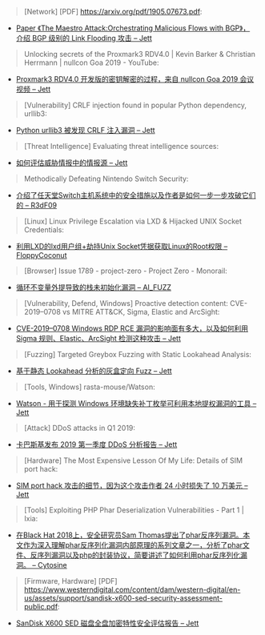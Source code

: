 > [Network] [PDF] https://arxiv.org/pdf/1905.07673.pdf: 


* [Paper 《The Maestro Attack:Orchestrating Malicious Flows with BGP》，介绍 BGP 级别的 Link Flooding 攻击 – Jett](https://arxiv.org/pdf/1905.07673.pdf)



> Unlocking secrets of the Proxmark3 RDV4.0 | Kevin Barker & Christian Herrmann | nullcon Goa 2019 - YouTube: 


* [Proxmark3 RDV4.0 开发版的密钥解密的过程，来自 nullcon Goa 2019 会议视频 – Jett](http://bit.ly/2LXrRSU)



> [Vulnerability] CRLF injection found in popular Python dependency, urllib3: 


* [Python urllib3 被发现 CRLF 注入漏洞 – Jett](https://snyk.io/blog/crlf-injection-found-in-popular-python-dependency/)



> [Threat Intelligence] Evaluating threat intelligence sources: 


* [如何评估威胁情报中的情报源 – Jett](https://www.kaspersky.com/blog/evaluating-threat-intelligence/26952/?utm_source=twitter&utm_medium=social&utm_campaign=uk_kdaily_db0077_organic&utm_content=sm-post&utm_term=uk_twitter_organic_db0077_sm-post_social_kdaily)



> Methodically Defeating Nintendo Switch Security: 


* [介绍了任天堂Switch主机系统中的安全措施以及作者是如何一步一步攻破它们的 – R3dF09](https://arxiv.org/abs/1905.07643)



> [Linux] Linux Privilege Escalation via LXD & Hijacked UNIX Socket Credentials: 


* [利用LXD的lxd用户组+劫持Unix Socket凭据获取Linux的Root权限 – FloppyCoconut](https://shenaniganslabs.io/2019/05/21/LXD-LPE.html)



> [Browser] Issue 1789 - project-zero - Project Zero - Monorail: 


* [循环不变量外提导致的栈未初始化漏洞 – AI_FUZZ](https://bugs.chromium.org/p/project-zero/issues/detail?id=1789)



> [Vulnerability, Defend, Windows] Proactive detection content: CVE-2019–0708 vs MITRE ATT&CK, Sigma, Elastic and ArcSight: 


* [CVE-2019–0708 Windows RDP RCE 漏洞的影响面有多大，以及如何利用 Sigma 规则、Elastic、ArcSight 检测这种攻击 – Jett](https://medium.com/@ab_65156/proactive-detection-content-cve-2019-0708-vs-mitre-att-ck-sigma-elastic-and-arcsight-22f9ebae7d82)



> [Fuzzing] Targeted Greybox Fuzzing with Static Lookahead Analysis: 


* [基于静态 Lookahead 分析的灰盒定向 Fuzz – Jett](https://arxiv.org/abs/1905.07147)



> [Tools, Windows] rasta-mouse/Watson: 


* [Watson - 用于探测 Windows 环境缺失补丁枚举可利用本地提权漏洞的工具 – Jett](https://github.com/rasta-mouse/Watson/tree/2.0)



> [Attack] DDoS attacks in Q1 2019: 


* [卡巴斯基发布 2019 第一季度 DDoS 分析报告 – Jett](https://securelist.com/ddos-report-q1-2019/90792/)



> [Hardware] The Most Expensive Lesson Of My Life: Details of SIM port hack: 


* [SIM port hack 攻击的细节，因为这个攻击作者 24 小时损失了 10 万美元 – Jett](https://medium.com/coinmonks/the-most-expensive-lesson-of-my-life-details-of-sim-port-hack-35de11517124)



> [Tools] Exploiting PHP Phar Deserialization Vulnerabilities - Part 1 | Ixia: 


* [在Black Hat 2018上，安全研究员Sam Thomas提出了phar反序列漏洞。本文作为深入理解phar反序列化漏洞内部原理的系列文章之一，分析了phar文件、反序列漏洞以及php的封装协议，简要讲述了如何利用phar反序列化漏洞。 – Cytosine](https://www.ixiacom.com/company/blog/exploiting-php-phar-deserialization-vulnerabilities-part-1)



> [Firmware, Hardware] [PDF] https://www.westerndigital.com/content/dam/western-digital/en-us/assets/support/sandisk-x600-sed-security-assessment-public.pdf: 


* [SanDisk X600 SED 磁盘全盘加密特性安全评估报告 – Jett](https://www.westerndigital.com/content/dam/western-digital/en-us/assets/support/sandisk-x600-sed-security-assessment-public.pdf)